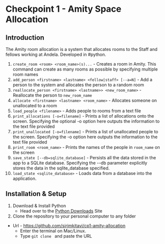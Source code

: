 # Checkpoint 1 - Amity Space Allocation
## Introduction
The Amity room allocation is a system that allocates rooms to the Staff and fellows working at Andela. Developed in #python.

1. `create_room <room> <room_name>(s)...` - Creates a room in Amity. This command can create as many rooms as possible by specifying multiple room names
2. `add_person <firstname> <lastname> <fellow|staff> [--a=N]` - Add a person to the system and allocates the person to a random room
3. `reallocate_person <firstname> <lastname>> <new_room_name>` - Reallocate the person to `new_room_name`
4. `allocate <firstname> <lastname> <room_name>` - Allocates someone on unallocated to a room
5. `load_people <filename>` - Adds people to rooms from a text file
6. `print_allocations [-o=filename]` - Prints a list of allocations  onto the screen. Specifying the optional -o option here outputs the information to the text file provided
7. `print_unallocated [-o=filename]` - Prints a list of unallocated people to the screen. Specifying the -o option here outputs the information to the text file provided
8. `print_room <room_name>` - Prints the names of the people in `room_name` on the screen
9. `save_state [--db=sqlite_database]` - Persists all the data stored in the app to a SQLite database. Specifying the --db parameter explicitly stores the data in the sqlite_database specified.
10. `load_state <sqlite_database>` - Loads data from a database into the application.

## Installation & Setup
1. Download & Install Python
 	* Head over to the [Python Downloads](https://www.python.org/downloads/) Site
2. Clone the repository to your personal computer to any folder
  * Url  - https://github.com/sirjmkitavi/cp1-amity-allocation
 	* Enter the terminal on Mac/Linux.
 	* Type `git clone ` and paste the URL
